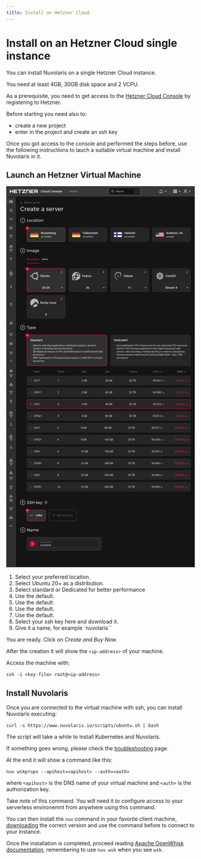 ```yaml
---
title: Install on Hetzner Cloud
---
```


# Install on an Hetzner Cloud single instance

You can install Nuvolaris on a single Hetzner Cloud instance.

You need at least 4GB, 30GB disk space and 2 VCPU.

As a prerequisite, you need to get access to the [Hetzner Cloud Console](https://console.hetzner.cloud/projects) by registering to Hetzner.

Before starting you need also to:

- create a new project
- enter in the project and create an ssh key 

Once you got access to the console and performed the steps before, use the following instructions to lauch a suitable virtual machine and install Nuvolaris in it.

## Launch an Hetzner Virtual Machine

![](Install_Hetzner_Cloud.png)

1. Select your preferred location.
2. Select Ubuntu 20+ as a distribution.
3. Select standard or Dedicated for better performance
4. Use the default.
5. Use the default.
6. Use the default.
7. Use the default.
8. Select your ssh key here and download it.
9. Give it a name, for example `nuvolaris``

You are ready. Click on *Create and Buy Now*.

After the creation it will show the `<ip-address>` of your machine.

Access the machine with:

```
ssh -i <key-file> root@<ip-address>
```

## Install Nuvolaris

Once you are connected to the virtual machine with ssh, you can install Nuvolaris executing:

```
curl -s https://www.nuvolaris.io/scripts/ubuntu.sh | bash
```

The script will take a while to install Kubernetes and Nuvolaris.

If something goes wrong, please check the [troubleshooting](../troubleshooting/index.md) page.

At the end it will show  a command like this:

```
nuv wskprops --apihost=<apihost> --auth=<auth>
```

where `<apihost>` is the DNS name of your virtual machine and `<auth>` is the authorization key.

Take note of this command. You will need it to configure access to your serverless environemnt from anywhere using this command.

You can then install the `nuv` command in your favorite client machine, [downloading](https://github.com/nuvolaris/nuvolaris/releases) the correct version and use the command before to connect to your instance.

Once the installation is completed, proceed reading [Apache OpenWhisk documentation](https://openwhisk.apache.org/documentation.html), remembering to use `nuv wsk` when you see `wsk`.

